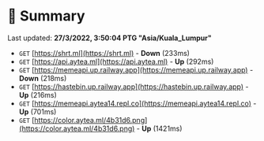 # 📖 Summary
Last updated: **27/3/2022, 3:50:04 PTG "Asia/Kuala_Lumpur"**

- `GET` [https://shrt.ml](https://shrt.ml) - **Down** (233ms)
- `GET` [https://api.aytea.ml](https://api.aytea.ml) - **Up** (292ms)
- `GET` [https://memeapi.up.railway.app](https://memeapi.up.railway.app) - **Down** (218ms)
- `GET` [https://hastebin.up.railway.app](https://hastebin.up.railway.app) - **Up** (216ms)
- `GET` [https://memeapi.aytea14.repl.co](https://memeapi.aytea14.repl.co) - **Up** (701ms)
- `GET` [https://color.aytea.ml/4b31d6.png](https://color.aytea.ml/4b31d6.png) - **Up** (1421ms)
